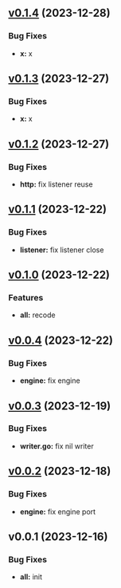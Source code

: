 
<a name="v0.1.4"></a>
## [v0.1.4](https://8.140.161.172/wangsb/wgateway/compare/v0.1.3...v0.1.4) (2023-12-28)

### Bug Fixes

* **x:** x


<a name="v0.1.3"></a>
## [v0.1.3](https://8.140.161.172/wangsb/wgateway/compare/v0.1.2...v0.1.3) (2023-12-27)

### Bug Fixes

* **x:** x


<a name="v0.1.2"></a>
## [v0.1.2](https://8.140.161.172/wangsb/wgateway/compare/v0.1.1...v0.1.2) (2023-12-27)

### Bug Fixes

* **http:** fix listener reuse


<a name="v0.1.1"></a>
## [v0.1.1](https://8.140.161.172/wangsb/wgateway/compare/v0.1.0...v0.1.1) (2023-12-22)

### Bug Fixes

* **listener:** fix listener close


<a name="v0.1.0"></a>
## [v0.1.0](https://8.140.161.172/wangsb/wgateway/compare/v0.0.4...v0.1.0) (2023-12-22)

### Features

* **all:** recode


<a name="v0.0.4"></a>
## [v0.0.4](https://8.140.161.172/wangsb/wgateway/compare/v0.0.3...v0.0.4) (2023-12-22)

### Bug Fixes

* **engine:** fix engine


<a name="v0.0.3"></a>
## [v0.0.3](https://8.140.161.172/wangsb/wgateway/compare/v0.0.2...v0.0.3) (2023-12-19)

### Bug Fixes

* **writer.go:** fix nil writer


<a name="v0.0.2"></a>
## [v0.0.2](https://8.140.161.172/wangsb/wgateway/compare/v0.0.1...v0.0.2) (2023-12-18)

### Bug Fixes

* **engine:** fix engine port


<a name="v0.0.1"></a>
## v0.0.1 (2023-12-16)

### Bug Fixes

* **all:** init

